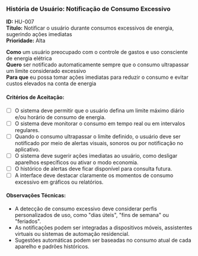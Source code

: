 ### História de Usuário: Notificação de Consumo Excessivo  
**ID:** HU-007  
**Título:** Notificar o usuário durante consumos excessivos de energia, sugerindo ações imediatas  
**Prioridade:** Alta  

**Como** um usuário preocupado com o controle de gastos e uso consciente de energia elétrica  
**Quero** ser notificado automaticamente sempre que o consumo ultrapassar um limite considerado excessivo  
**Para que** eu possa tomar ações imediatas para reduzir o consumo e evitar custos elevados na conta de energia  

#### Critérios de Aceitação:

- [ ] O sistema deve permitir que o usuário defina um limite máximo diário e/ou horário de consumo de energia.
- [ ] O sistema deve monitorar o consumo em tempo real ou em intervalos regulares.
- [ ] Quando o consumo ultrapassar o limite definido, o usuário deve ser notificado por meio de alertas visuais, sonoros ou por notificação no aplicativo.
- [ ] O sistema deve sugerir ações imediatas ao usuário, como desligar aparelhos específicos ou ativar o modo economia.
- [ ] O histórico de alertas deve ficar disponível para consulta futura.
- [ ] A interface deve destacar claramente os momentos de consumo excessivo em gráficos ou relatórios.

#### Observações Técnicas:

- A detecção de consumo excessivo deve considerar perfis personalizados de uso, como "dias úteis", "fins de semana" ou "feriados".
- As notificações podem ser integradas a dispositivos móveis, assistentes virtuais ou sistemas de automação residencial.
- Sugestões automáticas podem ser baseadas no consumo atual de cada aparelho e padrões históricos.
